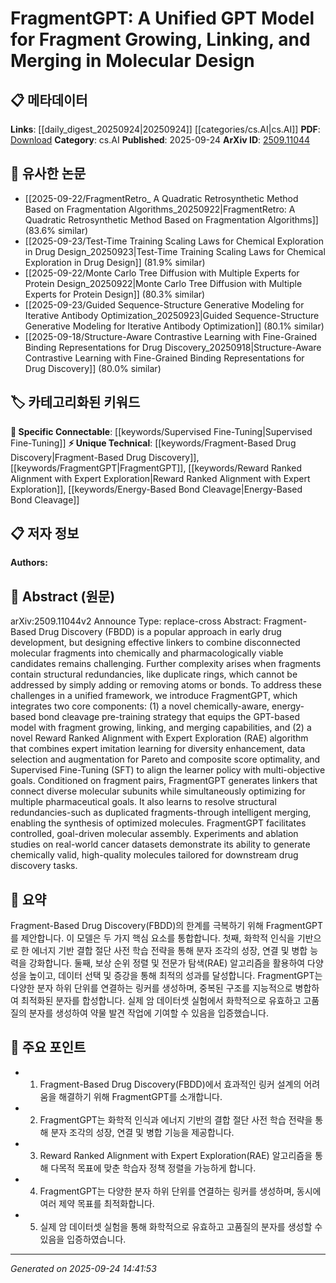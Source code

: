 <!-- KEYWORD_LINKING_METADATA:
{
  "processed_timestamp": "2025-09-24T14:41:53.231710",
  "vocabulary_version": "1.0",
  "selected_keywords": [
    "Fragment-Based Drug Discovery",
    "FragmentGPT",
    "Reward Ranked Alignment with Expert Exploration",
    "Supervised Fine-Tuning",
    "Energy-Based Bond Cleavage"
  ],
  "rejected_keywords": [],
  "similarity_scores": {
    "Fragment-Based Drug Discovery": 0.78,
    "FragmentGPT": 0.81,
    "Reward Ranked Alignment with Expert Exploration": 0.77,
    "Supervised Fine-Tuning": 0.8,
    "Energy-Based Bond Cleavage": 0.75
  },
  "extraction_method": "AI_prompt_based",
  "budget_applied": true,
  "candidates_json": {
    "candidates": [
      {
        "surface": "Fragment-Based Drug Discovery",
        "canonical": "Fragment-Based Drug Discovery",
        "aliases": [
          "FBDD"
        ],
        "category": "unique_technical",
        "rationale": "This is a specialized approach in drug development that connects well with molecular design and synthesis.",
        "novelty_score": 0.75,
        "connectivity_score": 0.68,
        "specificity_score": 0.85,
        "link_intent_score": 0.78
      },
      {
        "surface": "FragmentGPT",
        "canonical": "FragmentGPT",
        "aliases": [],
        "category": "unique_technical",
        "rationale": "As a novel model, it represents a specific technological advancement in molecular design.",
        "novelty_score": 0.82,
        "connectivity_score": 0.65,
        "specificity_score": 0.88,
        "link_intent_score": 0.81
      },
      {
        "surface": "Reward Ranked Alignment with Expert Exploration",
        "canonical": "Reward Ranked Alignment with Expert Exploration",
        "aliases": [
          "RAE"
        ],
        "category": "unique_technical",
        "rationale": "This algorithm is central to the paper's methodology, linking to optimization and learning strategies.",
        "novelty_score": 0.78,
        "connectivity_score": 0.7,
        "specificity_score": 0.82,
        "link_intent_score": 0.77
      },
      {
        "surface": "Supervised Fine-Tuning",
        "canonical": "Supervised Fine-Tuning",
        "aliases": [
          "SFT"
        ],
        "category": "specific_connectable",
        "rationale": "It is a critical process in aligning models with specific goals, relevant across machine learning applications.",
        "novelty_score": 0.55,
        "connectivity_score": 0.85,
        "specificity_score": 0.65,
        "link_intent_score": 0.8
      },
      {
        "surface": "chemically-aware, energy-based bond cleavage",
        "canonical": "Energy-Based Bond Cleavage",
        "aliases": [],
        "category": "unique_technical",
        "rationale": "This technique is a novel approach in the paper, crucial for molecular manipulation.",
        "novelty_score": 0.8,
        "connectivity_score": 0.6,
        "specificity_score": 0.86,
        "link_intent_score": 0.75
      }
    ],
    "ban_list_suggestions": [
      "method",
      "experiment",
      "performance"
    ]
  },
  "decisions": [
    {
      "candidate_surface": "Fragment-Based Drug Discovery",
      "resolved_canonical": "Fragment-Based Drug Discovery",
      "decision": "linked",
      "scores": {
        "novelty": 0.75,
        "connectivity": 0.68,
        "specificity": 0.85,
        "link_intent": 0.78
      }
    },
    {
      "candidate_surface": "FragmentGPT",
      "resolved_canonical": "FragmentGPT",
      "decision": "linked",
      "scores": {
        "novelty": 0.82,
        "connectivity": 0.65,
        "specificity": 0.88,
        "link_intent": 0.81
      }
    },
    {
      "candidate_surface": "Reward Ranked Alignment with Expert Exploration",
      "resolved_canonical": "Reward Ranked Alignment with Expert Exploration",
      "decision": "linked",
      "scores": {
        "novelty": 0.78,
        "connectivity": 0.7,
        "specificity": 0.82,
        "link_intent": 0.77
      }
    },
    {
      "candidate_surface": "Supervised Fine-Tuning",
      "resolved_canonical": "Supervised Fine-Tuning",
      "decision": "linked",
      "scores": {
        "novelty": 0.55,
        "connectivity": 0.85,
        "specificity": 0.65,
        "link_intent": 0.8
      }
    },
    {
      "candidate_surface": "chemically-aware, energy-based bond cleavage",
      "resolved_canonical": "Energy-Based Bond Cleavage",
      "decision": "linked",
      "scores": {
        "novelty": 0.8,
        "connectivity": 0.6,
        "specificity": 0.86,
        "link_intent": 0.75
      }
    }
  ]
}
-->

# FragmentGPT: A Unified GPT Model for Fragment Growing, Linking, and Merging in Molecular Design

## 📋 메타데이터

**Links**: [[daily_digest_20250924|20250924]] [[categories/cs.AI|cs.AI]]
**PDF**: [Download](https://arxiv.org/pdf/2509.11044.pdf)
**Category**: cs.AI
**Published**: 2025-09-24
**ArXiv ID**: [2509.11044](https://arxiv.org/abs/2509.11044)

## 🔗 유사한 논문
- [[2025-09-22/FragmentRetro_ A Quadratic Retrosynthetic Method Based on Fragmentation Algorithms_20250922|FragmentRetro: A Quadratic Retrosynthetic Method Based on Fragmentation Algorithms]] (83.6% similar)
- [[2025-09-23/Test-Time Training Scaling Laws for Chemical Exploration in Drug Design_20250923|Test-Time Training Scaling Laws for Chemical Exploration in Drug Design]] (81.9% similar)
- [[2025-09-22/Monte Carlo Tree Diffusion with Multiple Experts for Protein Design_20250922|Monte Carlo Tree Diffusion with Multiple Experts for Protein Design]] (80.3% similar)
- [[2025-09-23/Guided Sequence-Structure Generative Modeling for Iterative Antibody Optimization_20250923|Guided Sequence-Structure Generative Modeling for Iterative Antibody Optimization]] (80.1% similar)
- [[2025-09-18/Structure-Aware Contrastive Learning with Fine-Grained Binding Representations for Drug Discovery_20250918|Structure-Aware Contrastive Learning with Fine-Grained Binding Representations for Drug Discovery]] (80.0% similar)

## 🏷️ 카테고리화된 키워드
**🔗 Specific Connectable**: [[keywords/Supervised Fine-Tuning|Supervised Fine-Tuning]]
**⚡ Unique Technical**: [[keywords/Fragment-Based Drug Discovery|Fragment-Based Drug Discovery]], [[keywords/FragmentGPT|FragmentGPT]], [[keywords/Reward Ranked Alignment with Expert Exploration|Reward Ranked Alignment with Expert Exploration]], [[keywords/Energy-Based Bond Cleavage|Energy-Based Bond Cleavage]]

## 📋 저자 정보

**Authors:** 

## 📄 Abstract (원문)

arXiv:2509.11044v2 Announce Type: replace-cross 
Abstract: Fragment-Based Drug Discovery (FBDD) is a popular approach in early drug development, but designing effective linkers to combine disconnected molecular fragments into chemically and pharmacologically viable candidates remains challenging. Further complexity arises when fragments contain structural redundancies, like duplicate rings, which cannot be addressed by simply adding or removing atoms or bonds. To address these challenges in a unified framework, we introduce FragmentGPT, which integrates two core components: (1) a novel chemically-aware, energy-based bond cleavage pre-training strategy that equips the GPT-based model with fragment growing, linking, and merging capabilities, and (2) a novel Reward Ranked Alignment with Expert Exploration (RAE) algorithm that combines expert imitation learning for diversity enhancement, data selection and augmentation for Pareto and composite score optimality, and Supervised Fine-Tuning (SFT) to align the learner policy with multi-objective goals. Conditioned on fragment pairs, FragmentGPT generates linkers that connect diverse molecular subunits while simultaneously optimizing for multiple pharmaceutical goals. It also learns to resolve structural redundancies-such as duplicated fragments-through intelligent merging, enabling the synthesis of optimized molecules. FragmentGPT facilitates controlled, goal-driven molecular assembly. Experiments and ablation studies on real-world cancer datasets demonstrate its ability to generate chemically valid, high-quality molecules tailored for downstream drug discovery tasks.

## 📝 요약

Fragment-Based Drug Discovery(FBDD)의 한계를 극복하기 위해 FragmentGPT를 제안합니다. 이 모델은 두 가지 핵심 요소를 통합합니다. 첫째, 화학적 인식을 기반으로 한 에너지 기반 결합 절단 사전 학습 전략을 통해 분자 조각의 성장, 연결 및 병합 능력을 강화합니다. 둘째, 보상 순위 정렬 및 전문가 탐색(RAE) 알고리즘을 활용하여 다양성을 높이고, 데이터 선택 및 증강을 통해 최적의 성과를 달성합니다. FragmentGPT는 다양한 분자 하위 단위를 연결하는 링커를 생성하며, 중복된 구조를 지능적으로 병합하여 최적화된 분자를 합성합니다. 실제 암 데이터셋 실험에서 화학적으로 유효하고 고품질의 분자를 생성하여 약물 발견 작업에 기여할 수 있음을 입증했습니다.

## 🎯 주요 포인트

- 1. Fragment-Based Drug Discovery(FBDD)에서 효과적인 링커 설계의 어려움을 해결하기 위해 FragmentGPT를 소개합니다.
- 2. FragmentGPT는 화학적 인식과 에너지 기반의 결합 절단 사전 학습 전략을 통해 분자 조각의 성장, 연결 및 병합 기능을 제공합니다.
- 3. Reward Ranked Alignment with Expert Exploration(RAE) 알고리즘을 통해 다목적 목표에 맞춘 학습자 정책 정렬을 가능하게 합니다.
- 4. FragmentGPT는 다양한 분자 하위 단위를 연결하는 링커를 생성하며, 동시에 여러 제약 목표를 최적화합니다.
- 5. 실제 암 데이터셋 실험을 통해 화학적으로 유효하고 고품질의 분자를 생성할 수 있음을 입증하였습니다.


---

*Generated on 2025-09-24 14:41:53*